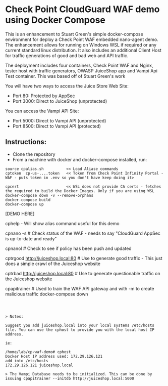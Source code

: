 # Check Point CloudGuard WAF demo using Docker Compose
 
 This is an enhancement to Stuart Green's simple docker-compose environment for deploy a Check Point WAF embedded nano-agent demo. The enhancement allows for running on Windows WSL if required or any current standard linux distribution. It also includes an additional Client Host for traffic generations of good and bad web and API traffic.
  
The deployment includes four containers, Check Point WAF and Nginx, tester host with traffic generators, OWASP JuiceShop app and Vampi Api Test container.
 This was based off of Stuart Green's work

You will have two ways to access the Juice Store Web Site:  
* Port 80: Protected by AppSec  
* Port 3000: Direct to JuiceShop (unprotected)  

You can access the Vampi API Site:
* Port 5000: Direct to Vampi API (unprotected)  
* Port 8500: Direct to Vampi API (protected)  

## Instructions:
 
* Clone the repository
* From a machine with docker and docker-compose installed, run:  
```
source cpalias.sh          << Load Aliase commands
cptoken  cp-us-....token   << Token from Check Point Infinity Portal - WAF - puts token in .env so you don't have keep doing it>

cpcert                     << WSL does not provide CA certs - fetches the required to build the Docker Images. Only if you are using WSL
docker-compose down -v --remove-orphans
docker-compose build
docker-compose up
```
[DEMO HERE]

cphelp     - Will show alias command useful for this demo

cpnano -s			       # Check status of the WAF - needs to say "CloudGuard AppSec is up-to-date and ready"

cpnanol				       # Check to see if policy has been push and updated
                                       
cptrgood http://juiceshop.local:80     # Use to generate good traffic 
                                         - This just does a simple crawl of the Juiceshop website

cptrbad http://juiceshop.local:80      # Use to generate questionable traffic on the Juiceshop website

cpapitrainer                           # Used to train the WAF API gateway and with -m to create malicious traffic 
docker-compose down
```
 


> Notes: 

Suggest you add juiceshop.local into your local systems /etc/hosts file. You can use the cphost to provide you with the local host IP address. 

ie: 

/home/lab/cp-waf-demo# cphost
Docker Host IP address used: 172.29.126.121
add into /etc/hosts
172.29.126.121 juiceshop.local 

> The Vampi Database needs to be initialized. This can be done by issuing cpapitrainer --initdb http://juiceshop.local:5000   
